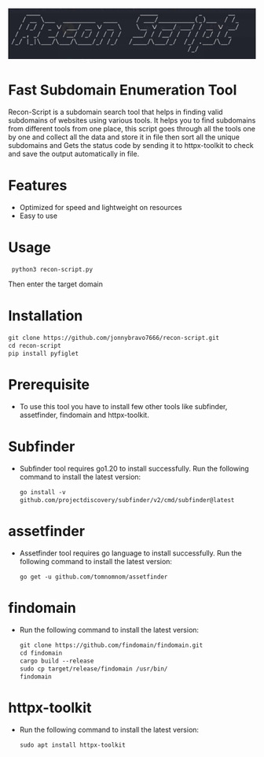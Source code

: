 <h1 align="center">
  <img src="Screenshot_5.png" alt="recon-script" width="600px">
  <br>
</h1>

# Fast Subdomain Enumeration Tool

Recon-Script is a subdomain search tool that helps in finding valid subdomains of websites using various tools. It helps you to find subdomains from different tools from one place, this script goes through all the tools one by one and collect all the data and store it in file then sort all the unique subdomains and Gets the status code by sending it to httpx-toolkit to check and save the output automatically in file.

# Features 

- Optimized for speed and lightweight on resources
- Easy to use

# Usage

     python3 recon-script.py

Then enter the target domain

# Installation 

    git clone https://github.com/jonnybravo7666/recon-script.git
    cd recon-script
    pip install pyfiglet

# Prerequisite
- To use this tool you have to install few other tools like subfinder, assetfinder, findomain and httpx-toolkit.

# Subfinder
- Subfinder tool requires go1.20 to install successfully. Run the following command to install the latest version:
  
      go install -v github.com/projectdiscovery/subfinder/v2/cmd/subfinder@latest
  
# assetfinder
- Assetfinder tool requires go language to install successfully. Run the following command to install the latest version:

      go get -u github.com/tomnomnom/assetfinder

# findomain
- Run the following command to install the latest version:
  
      git clone https://github.com/findomain/findomain.git
      cd findomain
      cargo build --release
      sudo cp target/release/findomain /usr/bin/
      findomain

# httpx-toolkit
- Run the following command to install the latest version:

      sudo apt install httpx-toolkit

